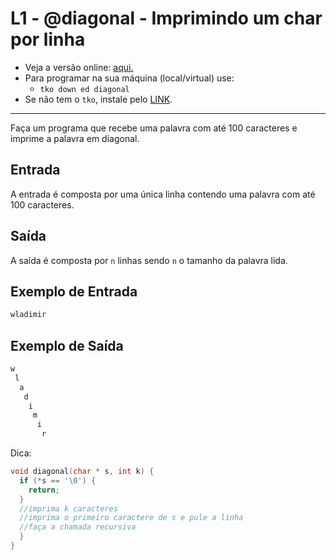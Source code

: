 # L1 - @diagonal - Imprimindo um char por linha

- Veja a versão online: [aqui.](https://github.com/qxcodeed/arcade/blob/master/base/diagonal/Readme.md)
- Para programar na sua máquina (local/virtual) use:
  - `tko down ed diagonal`
- Se não tem o `tko`, instale pelo [LINK](https://github.com/senapk/tko#tko).

---

Faça um programa que recebe uma palavra com até 100 caracteres e imprime a palavra em diagonal.

## Entrada

A entrada é composta por uma única linha contendo uma palavra com até 100 caracteres.

## Saída

A saída é composta por `n` linhas sendo `n` o tamanho da palavra lida. 

## Exemplo de Entrada

```txt
wladimir
```

## Exemplo de Saída

```txt
w
 l
  a
   d
    i
     m
      i
       r
```

Dica:

```c
void diagonal(char * s, int k) {
  if (*s == '\0') {
    return;
  }
  //imprima k caracteres
  //imprima o primeiro caractere de s e pule a linha
  //faça a chamada recursiva
  }
}
```
